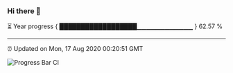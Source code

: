 ### Hi there 👋

⏳ Year progress { ██████████████████▁▁▁▁▁▁▁▁▁▁▁▁ } 62.57 %

---

⏰ Updated on Mon, 17 Aug 2020 00:20:51 GMT

![Progress Bar CI](https://github.com/liununu/liununu/workflows/Progress%20Bar%20CI/badge.svg)
